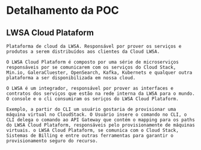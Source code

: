 # Detalhamento da POC

## LWSA Cloud Plataform

    Plataforma de cloud da LWSA. Responsável por prover os serviços e produtos a serem distribuídos aos clientes da Cloud LWSA.

    O LWSA Cloud Plataform é composto por uma série de microserviços responsáveis por se comunicarem com os serviços do Cloud Stack,  Min.io, GaleraCluester, OpenSearch, Kafka, Kubernets e qualquer outra plataforma a ser disponibilizada em nossa cloud.

    O LWSA é um integrador, responsável por prover as interfaces e contratos dos serviços que estão na rede interna da LWSA para o mundo. O console e o cli consumiram os seriços do LWSA Cloud Plataform.

    Exemplo, a partir do CLI um usuário gostaria de provisionar uma máquina virtual no CloudStack. O Usuário insere o comando no CLI, o CLI delega o comando ao API Gateway que contém o mapping para os paths do LWSA Cloud Plataform, responsáveis pelo provisionamente de máquinas virtuais. o LWSA Cloud Plataform, se comunica com o Cloud Stack, Sistemas de Billing e entre outras ferramentas para garantir o provisionamento seguro do recurso.